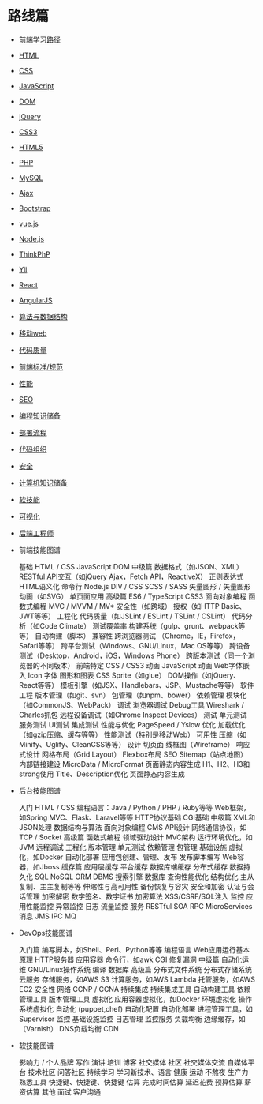 # 路线篇
- [前端学习路径](前端学习路径.md)
- [HTML](HTML学习记.md)
- [CSS](./CSS读书记/CSS学习总结.md)
- [JavaScript]()
- [DOM]()
- [jQuery]()
- [CSS3]()
- [HTML5]()
- [PHP]()
- [MySQL]()
- [Ajax]()
- [Bootstrap]()
- [vue.js]()
- [Node.js]()
- [ThinkPhP]()
- [Yii]()
- [React]()
- [AngularJS]()
- [算法与数据结构]() 
- [移动web](移动Web.md) 
- [代码质量](./工具篇/代码质量.md) 
- [前端标准/规范](前端标准、规范.md)
- [性能](性能.md)
- [SEO]()
- [编程知识储备](编程知识储备.md)
- [部署流程](部署流程.md)
- [代码组织](代码组织.md)
- [安全](安全.md)
- [计算机知识储备](计算机知识储备.md)
- [软技能](软技能.md)
- [可视化](可视化.md)
- [后端工程师](后端工程师.md)
- 前端技能图谱

    基础
        HTML / CSS
        JavaScript
        DOM
    中级篇
        数据格式（如JSON、XML）
        RESTful API交互（如jQuery Ajax，Fetch API，ReactiveX）
        正则表达式
        HTML语义化
        命令行
        Node.js
        DIV / CSS
        SCSS / SASS
        矢量图形 / 矢量图形动画（如SVG）
        单页面应用
    高级篇
        ES6 / TypeScript
        CSS3
        面向对象编程
        函数式编程
        MVC / MVVM / MV*
        安全性（如跨域）
        授权（如HTTP Basic、JWT等等）
    工程化
        代码质量（如JSLint / ESLint / TSLint / CSLint）
        代码分析（如Code Climate）
        测试覆盖率
        构建系统（gulp、grunt、webpack等等）
        自动构建（脚本）
    兼容性
        跨浏览器测试 （Chrome，IE，Firefox，Safari等等）
        跨平台测试（Windows、GNU/Linux，Mac OS等等）
        跨设备测试（Desktop，Android，iOS，Windows Phone）
        跨版本测试（同一个浏览器的不同版本）
    前端特定
        CSS / CSS3 动画
        JavaScript 动画
        Web字体嵌入
        Icon 字体
        图形和图表
        CSS Sprite（如glue）
        DOM操作（如jQuery、React等等）
        模板引擎（如JSX、Handlebars、JSP、Mustache等等）
    软件工程
        版本管理（如git、svn）
        包管理（如npm、bower）
        依赖管理
        模块化（如CommonJS、WebPack）
    调试
        浏览器调试
        Debug工具
        Wireshark / Charles抓包
        远程设备调试（如Chrome Inspect Devices）
    测试
        单元测试
        服务测试
        UI测试
        集成测试
    性能与优化
        PageSpeed / Yslow 优化
        加载优化（如gzip压缩、缓存等等）
        性能测试（特别是移动Web）
        可用性
        压缩（如Minify、Uglify、CleanCSS等等）
    设计
        切页面
        线框图（Wireframe）
        响应式设计
        网格布局（Grid Layout）
        Flexbox布局
    SEO
        Sitemap（站点地图）
        内部链接建设
        MicroData / MicroFormat
        页面静态内容生成
        H1、H2、H3和strong使用
        Title、Description优化
        页面静态内容生成

- 后台技能图谱

    入门
        HTML / CSS
        编程语言：Java / Python / PHP / Ruby等等
        Web框架，如Spring MVC、Flask、Laravel等等
        HTTP协议基础
        CGI基础
    中级篇
        XML和JSON处理
        数据结构与算法
        面向对象编程
        CMS
        API设计
        网络通信协议，如TCP / Socket
    高级篇
        函数式编程
        领域驱动设计
        MVC架构
        运行环境优化，如JVM
        远程调试
    工程化
        版本管理
        单元测试
        依赖管理
        包管理
    基础设施
        虚拟化，如Docker
        自动化部署
        应用包创建、管理、发布
        发布脚本编写
        Web容器，如Jboss
    缓存篇
        应用层缓存
        平台缓存
        数据库端缓存
        分布式缓存
    数据持久化
        SQL
        NoSQL
        ORM
        DBMS
        搜索引擎
    数据库
        查询性能优化
        结构优化
        主从复制、主主复制等等
        伸缩性与高可用性
        备份恢复与容灾
    安全和加密
        认证与会话管理
        加密解密
        数字签名、数字证书
        加密算法
        XSS/CSRF/SQL注入
    监控
        应用性能监控
        异常监控
        日志
        流量监控
    服务
        RESTful
        SOA
        RPC
        MicroServices
    消息
        JMS
        IPC
        MQ

- DevOps技能图谱

    入门篇
        编写脚本，如Shell、Perl、Python等等
        编程语言
        Web应用运行基本原理
        HTTP服务器
        应用容器
        命令行，如awk
        CGI
        修复漏洞
    中级篇
        自动化运维
        GNU/Linux操作系统
        编译
        数据库
    高级篇
        分布式文件系统
        分布式存储系统
    云服务
        存储服务，如AWS S3
        计算服务，如AWS Lambda
        托管服务，如AWS EC2
    安全性
    网络
        CCNP / CCNA
    持续集成
        持续集成工具
        自动构建工具
        依赖管理工具
        版本管理工具
    虚拟化
        应用容器虚拟化，如Docker
        环境虚拟化
        操作系统虚拟化
    自动化 (puppet,chef)
        自动化配置
        自动化部署
        进程管理工具，如Supervisor
    监控
        基础设施监控
        日志管理
        监控服务
    负载均衡
        边缘缓存，如（Varnish）
        DNS负载均衡
        CDN

- 软技能图谱

    影响力 / 个人品牌
        写作
        演讲
        培训
        博客
        社交媒体
    社区
        社交媒体交流
        自媒体平台
        技术社区
        问答社区
    持续学习
        学习新技术、语言
    健康
        运动
        不熬夜
    生产力
        熟悉工具
        快捷键、快捷键、快捷键
    估算
        完成时间估算
        延迟花费
        预算估算
        薪资估算
    其他
        面试
        客户沟通






